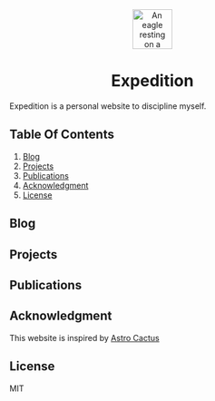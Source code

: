 <div align="center">
  <picture>
    <source media="(prefers-color-scheme: dark)" srcset="./assets/icon-darkgreen.svg">
    <source media="(prefers-color-scheme: light)" srcset="./assets/icon-red.svg">
    <img alt="An eagle resting on a branch. Light: 'Light variant' Dark: 'Dark variant'" src="./icon-teal.svg" width=70>
  </picture>
</div>
<h1 align="center">
  Expedition
</h1>

Expedition is a personal website to discipline myself.

## Table Of Contents

1. [Blog](#blog)
2. [Projects](#projects)
3. [Publications](#publications)
4. [Acknowledgment](#acknowledgment)
5. [License](#license)

## Blog



## Projects



## Publications



## Acknowledgment

This website is inspired by [Astro Cactus](https://github.com/chrismwilliams/astro-theme-cactus)

## License

MIT
